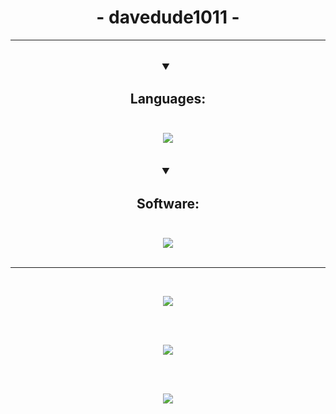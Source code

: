 <h1 align="center">- davedude1011 -</h1>
<hr>
<br>
<details open align="center" style="font-weight: bold; font-size: large">
	<summary><h3>Languages:</h3></summary>
	<br>
	<img src="https://skillicons.dev/icons?i=js,html,css,py&theme=dark">
</details>
<br>
<br>
<details open align="center" style="font-weight: bold; font-size: large">
	<summary><h3>Software:</h3></summary>
	<br>
	<img src="https://skillicons.dev/icons?i=vscode,figma,stackoverflow,discord&theme=dark">
</details>
<br>
<hr>
<br>

<div align="center" style="margin-block: 1em">
        <img src="https://github-readme-stats.vercel.app/api/?username=davedude1011&show_icons=true&hide_border=true&hide_title=false&count_private=true&title_color=74b5f2&text_color=fff0f9&icon_color=74b5f2&bg_color=282A3682&border_radius=20" />
</div>

<br>
<br>

<div align="center" style="margin-block: 1em">
        <img src="https://github-readme-stats.quantumlytangled.vercel.app/api/top-langs/?username=davedude101&layout=compact&show_icons=true&hide_border=true&count_private=true&title_color=74b5f2&text_color=fff0f9&icon_color=74b5f2&bg_color=282A3682&border_radius=25" />
</div>

<br>
<br>

<div align="center" style="margin-block: 1em">
        <a href="https://discord.com/users/881114459752525834">
            <img src="https://lanyard.cnrad.dev/api/881114459752525834?borderRadius=10px&animated=:true&bg=282A3682" />
        </a>
</div>
